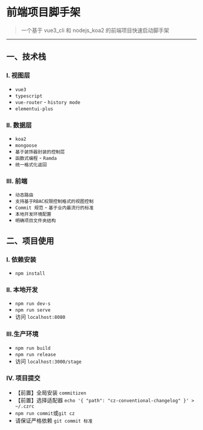 # 前端项目脚手架

> 一个基于 vue3_cli 和 nodejs_koa2 的前端项目快速启动脚手架

---

## 一、技术栈

### I. 视图层

- `vue3`
- `typescript`
- `vue-router` - `history mode`
- `elementui-plus`

### II. 数据层

- `koa2`
- `mongoose`
- `基于装饰器封装的控制层`
- `函数式编程` - `Ramda`
- `统一格式化返回`

### III. 前端

- `动态路由`
- `支持基于RBAC权限控制格式的视图控制`
- `Commit 规范` - `基于业内最流行的标准`
- `本地开发环境配置`
- `明确项目文件夹结构`



## 二、项目使用
### I. 依赖安装

- `npm install`

### II. 本地开发

- `npm run dev-s`
- `npm run serve`
- 访问 `localhost:8080`


### III.生产环境

- `npm run build`
- `npm run release`
- 访问 `localhost:3000/stage`


### IV. 项目提交

- 【前置】全局安装 `commitizen`
- 【前置】选择适配器 `echo '{ "path": "cz-conventional-changelog" }' > ~/.czrc`
- `npm run commit`或`git cz`
- 请保证严格依赖 `git commit 标准`
